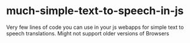 # much-simple-text-to-speech-in-js

Very few lines of code you can use in your js webapps for simple text to speech translations. 
Might not support older versions of Browsers
